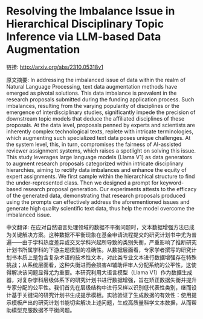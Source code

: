 # Resolving the Imbalance Issue in Hierarchical Disciplinary Topic Inference via LLM-based Data Augmentation

链接: http://arxiv.org/abs/2310.05318v1

原文摘要:
In addressing the imbalanced issue of data within the realm of Natural
Language Processing, text data augmentation methods have emerged as pivotal
solutions. This data imbalance is prevalent in the research proposals submitted
during the funding application process. Such imbalances, resulting from the
varying popularity of disciplines or the emergence of interdisciplinary
studies, significantly impede the precision of downstream topic models that
deduce the affiliated disciplines of these proposals. At the data level,
proposals penned by experts and scientists are inherently complex technological
texts, replete with intricate terminologies, which augmenting such specialized
text data poses unique challenges. At the system level, this, in turn,
compromises the fairness of AI-assisted reviewer assignment systems, which
raises a spotlight on solving this issue. This study leverages large language
models (Llama V1) as data generators to augment research proposals categorized
within intricate disciplinary hierarchies, aiming to rectify data imbalances
and enhance the equity of expert assignments. We first sample within the
hierarchical structure to find the under-represented class. Then we designed a
prompt for keyword-based research proposal generation. Our experiments attests
to the efficacy of the generated data, demonstrating that research proposals
produced using the prompts can effectively address the aforementioned issues
and generate high quality scientific text data, thus help the model overcome
the imbalanced issue.

中文翻译:
在应对自然语言处理领域的数据不平衡问题时，文本数据增强方法已成为关键解决方案。这种数据不平衡现象在基金申请流程提交的研究计划书中尤为普遍——由于学科热度差异或交叉学科兴起所导致的类别失衡，严重影响了推断研究计划书所属学科的下游主题模型的准确性。从数据层面看，专家学者撰写的研究计划书本质上是包含复杂术语的技术性文本，对此类专业文本进行数据增强存在特殊挑战；从系统层面看，这种失衡进而会损害AI辅助评审人分配系统的公平性，这使得解决该问题显得尤为重要。本研究利用大语言模型（Llama V1）作为数据生成器，对复杂学科层级体系下的研究计划书进行数据增强，旨在矫正数据失衡并提升专家分配的公平性。我们首先在层级结构中进行采样以识别低代表性类别，继而设计基于关键词的研究计划书生成提示模板。实验验证了生成数据的有效性：使用提示模板产出的研究计划书能切实解决上述问题，生成高质量科学文本数据，从而帮助模型克服数据不平衡问题。
